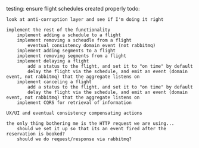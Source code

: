 testing: 
    ensure flight schedules created properly
todo: 

    look at anti-corruption layer and see if I'm doing it right

    implement the rest of the functionality
        implement adding a schedule to a flight
        implement removing a scheudle from a flight 
            eventual consistency domain event (not rabbitmq)
        implement adding segments to a flight
        implement removing segments from a flight
        implement delaying a flight
            add a status to the flight, and set it to "on time" by default
            delay the flight via the schedule, and emit an event (domain event, not rabbitmq) that the aggregate listens on
        implement canceling a flight
            add a status to the flight, and set it to "on time" by default
            delay the flight via the schedule, and emit an event (domain event, not rabbitmq) that the aggregate listens on
        implement CQRS for retrieval of information

    UX/UI and eventual consistency compensating actions

    the only thing bothering me is the HTTP request we are using... 
        should we set it up so that its an event fired after the reservation is booked?
        should we do request/response via rabbitmq?
    

